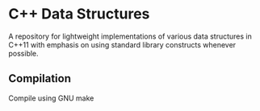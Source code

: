 # C++ Data Structures

A repository for lightweight implementations of various data structures in C++11 with emphasis on using standard library constructs whenever possible.

## Compilation

Compile using GNU make 
